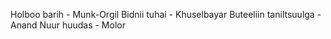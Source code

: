 Holboo barih - Munk-Orgil
Bidnii tuhai - Khuselbayar
Buteeliin taniltsuulga - Anand
Nuur huudas - Molor

